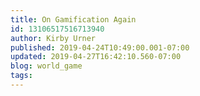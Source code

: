 ```yaml
---
title: On Gamification Again
id: 13106517516713940
author: Kirby Urner
published: 2019-04-24T10:49:00.001-07:00
updated: 2019-04-27T16:42:10.560-07:00
blog: world_game
tags: 
---
```


